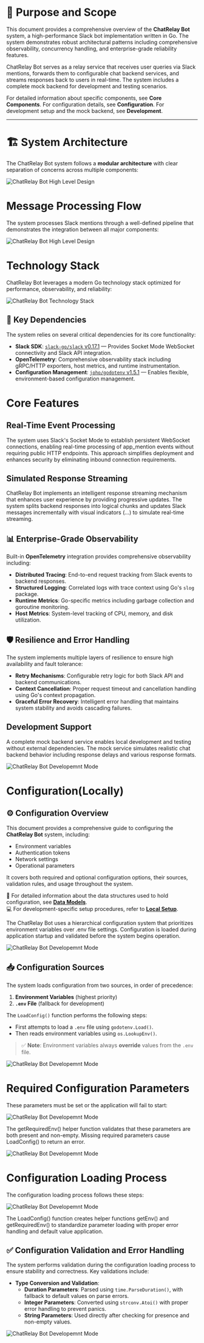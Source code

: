 # 📝 Purpose and Scope

This document provides a comprehensive overview of the **ChatRelay Bot** system, a high-performance Slack bot implementation written in Go. The system demonstrates robust architectural patterns including comprehensive observability, concurrency handling, and enterprise-grade reliability features.

ChatRelay Bot serves as a relay service that receives user queries via Slack mentions, forwards them to configurable chat backend services, and streams responses back to users in real-time. The system includes a complete mock backend for development and testing scenarios.

For detailed information about specific components, see **Core Components**. For configuration details, see **Configuration**. For development setup and the mock backend, see **Development**.

---

# 🏗️ System Architecture

The ChatRelay Bot system follows a **modular architecture** with clear separation of concerns across multiple components:

![ChatRelay Bot High Level Design](assets/hld.png)


# Message Processing Flow

The system processes Slack mentions through a well-defined pipeline that demonstrates the integration between all major components:

![ChatRelay Bot High Level Design](assets/hld2.png)

# Technology Stack

ChatRelay Bot leverages a modern Go technology stack optimized for performance, observability, and reliability:


![ChatRelay Bot Technology Stack](assets/stack.png)

## 🧩 Key Dependencies

The system relies on several critical dependencies for its core functionality:

- **Slack SDK**: [`slack-go/slack` v0.17.1](https://github.com/slack-go/slack) — Provides Socket Mode WebSocket connectivity and Slack API integration.
- **OpenTelemetry**: Comprehensive observability stack including gRPC/HTTP exporters, host metrics, and runtime instrumentation.
- **Configuration Management**: [`joho/godotenv` v1.5.1](https://github.com/joho/godotenv) — Enables flexible, environment-based configuration management.


# Core Features
## Real-Time Event Processing

The system uses Slack's Socket Mode to establish persistent WebSocket connections, enabling real-time processing of app_mention events without requiring public HTTP endpoints. This approach simplifies deployment and enhances security by eliminating inbound connection requirements.

## Simulated Response Streaming
ChatRelay Bot implements an intelligent response streaming mechanism that enhances user experience by providing progressive updates. The system splits backend responses into logical chunks and updates Slack messages incrementally with visual indicators (...) to simulate real-time streaming.


## 📊 Enterprise-Grade Observability

Built-in **OpenTelemetry** integration provides comprehensive observability including:

- **Distributed Tracing**: End-to-end request tracking from Slack events to backend responses.
- **Structured Logging**: Correlated logs with trace context using Go's `slog` package.
- **Runtime Metrics**: Go-specific metrics including garbage collection and goroutine monitoring.
- **Host Metrics**: System-level tracking of CPU, memory, and disk utilization.


## 🛡️ Resilience and Error Handling

The system implements multiple layers of resilience to ensure high availability and fault tolerance:

- **Retry Mechanisms**: Configurable retry logic for both Slack API and backend communications.
- **Context Cancellation**: Proper request timeout and cancellation handling using Go's context propagation.
- **Graceful Error Recovery**: Intelligent error handling that maintains system stability and avoids cascading failures.


## Development Support
A complete mock backend service enables local development and testing without external dependencies. The mock service simulates realistic chat backend behavior including response delays and various response formats.


![ChatRelay Bot Developemnt Mode](assets/development.png)


# Configuration(Locally)

## ⚙️ Configuration Overview

This document provides a comprehensive guide to configuring the **ChatRelay Bot** system, including:

- Environment variables
- Authentication tokens
- Network settings
- Operational parameters

It covers both required and optional configuration options, their sources, validation rules, and usage throughout the system.

📌 For detailed information about the data structures used to hold configuration, see **[Data Models](#)**.  
💻 For development-specific setup procedures, refer to **[Local Setup](#)**.

The ChatRelay Bot uses a hierarchical configuration system that prioritizes environment variables over .env file settings. Configuration is loaded during application startup and validated before the system begins operation.


![ChatRelay Bot Developemnt Mode](assets/app_starting.png)

## 📥 Configuration Sources

The system loads configuration from two sources, in order of precedence:

1. **Environment Variables** (highest priority)
2. **`.env` File** (fallback for development)

The `LoadConfig()` function performs the following steps:

- First attempts to load a `.env` file using `godotenv.Load()`.
- Then reads environment variables using `os.LookupEnv()`.

> ✅ **Note**: Environment variables always **override** values from the `.env` file.


![ChatRelay Bot Developemnt Mode](assets/env_variable.png)


# Required Configuration Parameters
These parameters must be set or the application will fail to start:

![ChatRelay Bot Developemnt Mode](assets/required_token.png)

The getRequiredEnv() helper function validates that these parameters are both present and non-empty. Missing required parameters cause LoadConfig() to return an error.

![ChatRelay Bot Developemnt Mode](assets/optional_config.png)

# Configuration Loading Process
The configuration loading process follows these steps:

![ChatRelay Bot Developemnt Mode](assets/optional_para.png)


The LoadConfig() function creates helper functions getEnv() and getRequiredEnv() to standardize parameter loading with proper error handling and default value application.


## ✅ Configuration Validation and Error Handling

The system performs validation during the configuration loading process to ensure stability and correctness. Key validations include:

- **Type Conversion and Validation**:
  - **Duration Parameters**: Parsed using `time.ParseDuration()`, with fallback to default values on parse errors.
  - **Integer Parameters**: Converted using `strconv.Atoi()` with proper error handling to prevent panics.
  - **String Parameters**: Used directly after checking for presence and non-empty values.


![ChatRelay Bot Developemnt Mode](assets/example_config.png)

